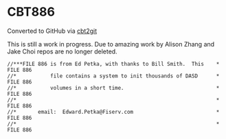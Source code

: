 # CBT886
Converted to GitHub via [cbt2git](https://github.com/wizardofzos/cbt2git)

This is still a work in progress. 
Due to amazing work by Alison Zhang and Jake Choi repos are no longer deleted.

```
//***FILE 886 is from Ed Petka, with thanks to Bill Smith.  This    *   FILE 886
//*           file contains a system to init thousands of DASD      *   FILE 886
//*           volumes in a short time.                              *   FILE 886
//*                                                                 *   FILE 886
//*       email:  Edward.Petka@Fiserv.com                           *   FILE 886
//*                                                                 *   FILE 886
```
